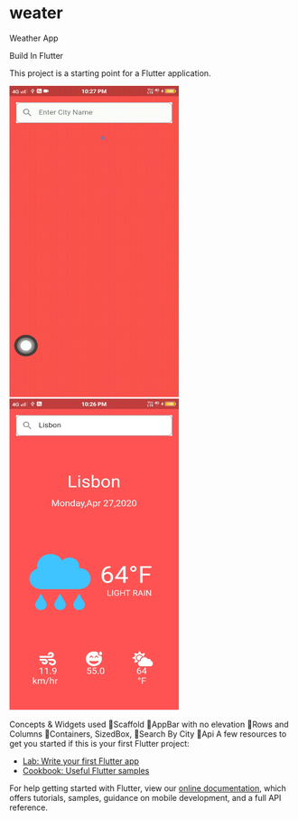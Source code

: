 # weater

Weather App

Build In Flutter 

This project is a starting point for a Flutter application.


<img src="https://github.com/vipuluthaiah/Minimalist-weather-/blob/master/ss/WhatsApp-Video-2020-04-27-at-10.28.20-PM.gif" width="300" height="550">
<img src="https://github.com/vipuluthaiah/Minimalist-weather-/blob/master/ss/WhatsApp%20Image%202020-04-27%20at%2010.28.09%20PM.jpeg" width="300" height="550">


Concepts & Widgets used
🎯Scaffold
🎯AppBar with no elevation
🎯Rows and Columns
🎯Containers, SizedBox,
🎯Search By City
🎯Api
A few resources to get you started if this is your first Flutter project:

- [Lab: Write your first Flutter app](https://flutter.dev/docs/get-started/codelab)
- [Cookbook: Useful Flutter samples](https://flutter.dev/docs/cookbook)

For help getting started with Flutter, view our
[online documentation](https://flutter.dev/docs), which offers tutorials,
samples, guidance on mobile development, and a full API reference.
